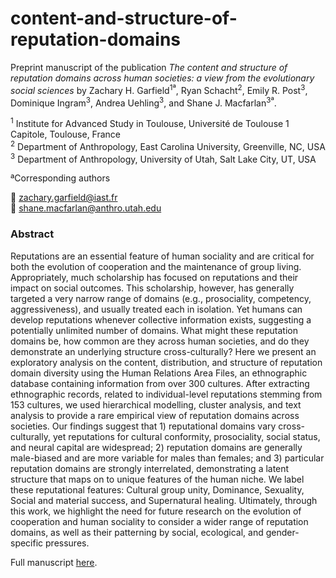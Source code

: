 # content-and-structure-of-reputation-domains

Preprint manuscript of the publication *The content and structure of reputation domains across human societies: a view from the evolutionary social sciences* by Zachary H. Garfield<sup>1ª</sup>, Ryan Schacht<sup>2</sup>, Emily R. Post<sup>3</sup>, Dominique Ingram<sup>3</sup>, Andrea Uehling<sup>3</sup>, and Shane J. Macfarlan<sup>3ª</sup>.

<sup>1</sup> Institute for Advanced Study in Toulouse, Université de Toulouse 1 Capitole, Toulouse, France  
<sup>2</sup> Department of Anthropology, East Carolina University, Greenville, NC, USA  
<sup>3</sup> Department of Anthropology, University of Utah, Salt Lake City, UT, USA  

ªCorresponding authors

:email:  zachary.garfield@iast.fr  
:email:  shane.macfarlan@anthro.utah.edu

### Abstract

Reputations are an essential feature of human sociality and are critical for both the evolution of cooperation and the maintenance of group living. Appropriately, much scholarship has focused on reputations and their impact on social outcomes. This scholarship, however, has generally targeted a very narrow range of domains (e.g., prosociality, competency, aggressiveness), and usually treated each in isolation. Yet humans can develop reputations whenever collective information exists, suggesting a potentially unlimited number of domains. What might these reputation domains be, how common are they across human societies, and do they demonstrate an underlying structure cross-culturally? Here we present an exploratory analysis on the content, distribution, and structure of reputation domain diversity using the Human Relations Area Files, an ethnographic database containing information from over 300 cultures. After extracting ethnographic records, related to individual-level reputations stemming from 153 cultures, we used hierarchical modelling, cluster analysis, and text analysis to provide a rare empirical view of reputation domains across societies. Our findings suggest that 1) reputational domains vary cross-culturally, yet reputations for cultural conformity, prosociality, social status, and neural capital are widespread; 2) reputation domains are generally male-biased and are more variable for males than females; and 3) particular reputation domains are strongly interrelated, demonstrating a latent structure that maps on to unique features of the human niche. We label these reputational features: Cultural group unity, Dominance, Sexuality, Social and material success, and Supernatural healing. Ultimately, through this work, we highlight the need for future research on the evolution of cooperation and human sociality to consider a wider range of reputation domains, as well as their patterning by social, ecological, and gender-specific pressures.

Full manuscript [here](https://zhgarfield.github.io/content-and-structure-of-reputation-domains/).